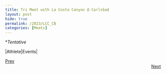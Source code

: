 ```yaml
---
title: Tri Meet with La Costa Canyon @ Carlsbad
layout: post
hide: true
permalink: /2023/LCC_CB
categories: [Meets]
---
```


**Tentative*

|Athlete|Events|

<div style="text-align: left"> <a href="{{site.baseurl}}/2023/MCDC">Prev</a></div> 
<div style="text-align: right"> <a href="{{site.baseurl}}/2023/BI">Next</a></div>